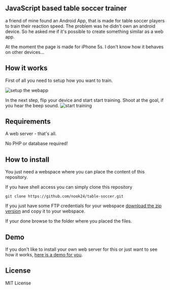## JavaScript based table soccer trainer
a friend of mine found an Android App, that is made for table soccer players to train their reaction speed.
The problem was he didn't own an android device. So he asked me if it's possible to create something similar as a web app.

At the moment the page is made for iPhone 5s. I don't know how it behaves on other devices...

## How it works
First of all you need to setup how you want to train.

![setup the webapp](https://nook24.eu/img/table-soccer-settings.png)

In the next step, flip your device and start start training. Shoot at the goal, if you hear the beep sound.
![start training](https://nook24.eu/img/table-soccer-training.png)

## Requirements
A web server - that's all.

No PHP or database required!

## How to install
You just need a webspace where you can place the content of this repository.

If you have shell access you can simply clone this repository
````
git clone https://github.com/nook24/table-soccer.git
````

If you just have some FTP credentials for your webspace [download the zip version](https://github.com/nook24/table-soccer/archive/master.zip) and copy it to your webspace.

If your done browse to the folder where you placed the files.

## Demo
If you don't like to install your own web server for this or just want to see how it works, [here is a demo for you](https://nook24.eu/kicker/).

## License
MIT License
